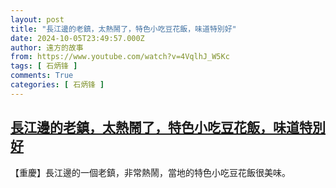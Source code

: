 ```yaml
---
layout: post
title: "長江邊的老鎮，太熱鬧了，特色小吃豆花飯，味道特別好"
date: 2024-10-05T23:49:57.000Z
author: 遠方的故事
from: https://www.youtube.com/watch?v=4VqlhJ_W5Kc
tags: [ 石炳锋 ]
comments: True
categories: [ 石炳锋 ]
---
```

<!--1728172197000-->
[長江邊的老鎮，太熱鬧了，特色小吃豆花飯，味道特別好](https://www.youtube.com/watch?v=4VqlhJ_W5Kc)
------

<div>
【重慶】長江邊的一個老鎮，非常熱鬧，當地的特色小吃豆花飯很美味。
</div>
